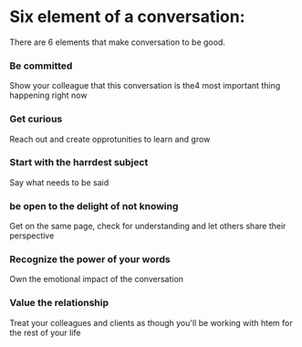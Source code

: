 # Six element of a conversation:
There are 6 elements that make conversation to be good.

### Be committed
Show your colleague that this conversation is the4 most important thing happening right now

### Get curious
Reach out and create opprotunities to learn and grow

### Start with the harrdest subject
Say what needs to be said

### be open to the delight of not knowing
Get on the same page, check for understanding and let others share their perspective

### Recognize the power of your words
Own the emotional impact of the conversation

### Value the relationship
Treat your colleagues and clients as though you'll be working with htem for the rest of your life

